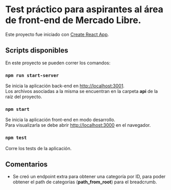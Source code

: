 # Test práctico para aspirantes al área de front-end de Mercado Libre.

Este proyecto fue iniciado con [Create React App](https://github.com/facebook/create-react-app).

## Scripts disponibles

En este proyecto se pueden correr los comandos:

### `npm run start-server`

Se inicia la aplicación back-end en [http://localhost:3001](http://localhost:3001).\
Los archivos asociadas a la misma se encuentran en la carpeta **api** de la raíz del proyecto.

### `npm start`

Se inicia la aplicación front-end en modo desarrollo.\
Para visualizarla se debe abrir [http://localhost:3000](http://localhost:3000) en el navegador.

### `npm test`

Corre los tests de la aplicación.

## Comentarios

- Se creó un endpoint extra para obtener una categoría por ID, para poder obtener el path de categorías (**path_from_root**) para el breadcrumb.

